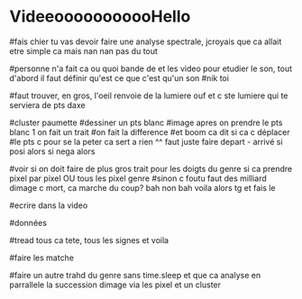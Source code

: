 # VideeooooooooooHello


#fais chier tu vas devoir faire une analyse spectrale, jcroyais que ca allait etre simple ca mais nan nan pas du tout 

#personne n'a fait ca ou quoi bande de et les video pour etudier le son, tout d'abord il faut définir qu'est ce que c'est qu'un son
#nik toi


#faut trouver, en gros, l'oeil renvoie de la lumiere ouf et c ste lumiere qui te serviera de pts daxe

#cluster paumette
  #dessiner un pts blanc
  #image apres on prendre le pts blanc 1 on fait un trait
  #on fait la difference
  #et boom ca dit si ca c déplacer
  #le pts c pour se la peter ca sert a rien ^^ faut juste faire depart - arrivé si posi alors si nega alors

#voir si on doit faire de plus gros trait pour les doigts du genre si ca prendre pixel par pixel OU tous les pixel genre
#sinon c foutu faut des milliard dimage c mort, ca marche du coup? bah non bah voila alors tg et fais le

#ecrire dans la video

#données

#tread tous ca tete, tous les signes et voila

#faire les matche

#faire un autre trahd du genre sans time.sleep et que ca analyse en parrallele la succession dimage via les pixel et un cluster
